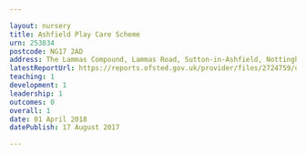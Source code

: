 ```yaml
---

layout: nursery
title: Ashfield Play Care Scheme
urn: 253034
postcode: NG17 2AD
address: The Lammas Compound, Lammas Road, Sutton-in-Ashfield, Nottinghamshire, NG17 2AD
latestReportUrl: https://reports.ofsted.gov.uk/provider/files/2724759/urn/253034.pdf
teaching: 1
development: 1
leadership: 1
outcomes: 0
overall: 1
date: 01 April 2018 
datePublish: 17 August 2017

---
```

